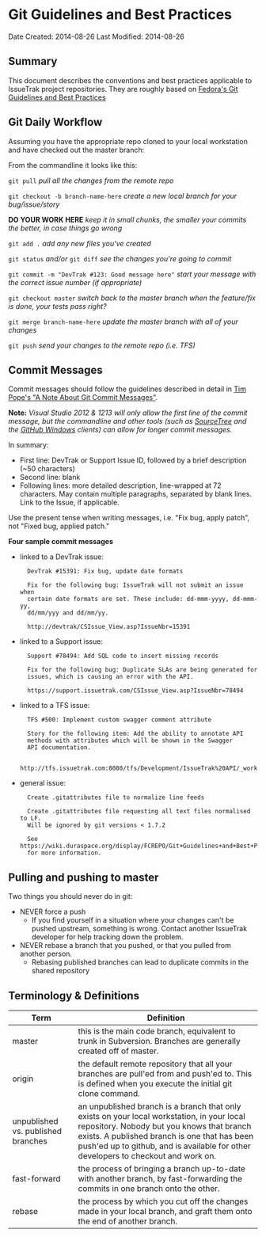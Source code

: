 Git Guidelines and Best Practices
=================================

Date Created: 2014-08-26
Last Modified: 2014-08-26  

## Summary

This document describes the conventions and best practices applicable to IssueTrak project repositories. They are roughly based on [Fedora's Git Guidelines and Best Practices][fedoragit]


## Git Daily Workflow

Assuming you have the appropriate repo cloned to your local workstation and have checked out the master branch:

From the commandline it looks like this:

`git pull`
_pull all the changes from the remote repo_

`git checkout -b branch-name-here`
_create a new local branch for your bug/issue/story_

__DO YOUR WORK HERE__
_keep it in small chunks, the smaller your commits the better, in case things go wrong_

`git add .`
_add any new files you've created_

`git status` _and/or_ `git diff`
_see the changes you're going to commit_ 

`git commit -m "DevTrak #123: Good message here"`
_start your message with the correct issue number (if appropriate)_

`git checkout master`
_switch back to the master branch when the feature/fix is done, your tests pass right?_

`git merge branch-name-here`
_update the master branch with all of your changes_

`git push`
_send your changes to the remote repo (i.e. TFS)_

## Commit Messages

Commit messages should follow the guidelines described in detail in [Tim Pope's "A Note About Git Commit Messages"][tpope].

**Note:** _Visual Studio 2012 & 1213 will only allow the first line of the commit message, but the commandline and other tools (such as [SourceTree][sourcetree] and the [GitHub Windows][gitforwin] clients) can allow for longer commit messages._

 In summary:

- First line: DevTrak or Support Issue ID, followed by a brief description (~50 characters)
- Second line: blank
- Following lines: more detailed description, line-wrapped at 72 characters. May contain multiple paragraphs, separated by blank lines. Link to the Issue, if applicable.

Use the present tense when writing messages, i.e. "Fix bug, apply patch", not "Fixed bug, applied patch."

**Four sample commit messages**

* linked to a DevTrak issue:

		DevTrak #15391: Fix bug, update date formats
	
		Fix for the following bug: IssueTrak will not submit an issue when 
		certain date formats are set. These include: dd-mmm-yyyy, dd-mmm-yy, 
		dd/mm/yyy and dd/mm/yy.

		http://devtrak/CSIssue_View.asp?IssueNbr=15391

* linked to a Support issue:

		Support #78494: Add SQL code to insert missing records

		Fix for the following bug: Duplicate SLAs are being generated for 
		issues, which is causing an error with the API.

		https://support.issuetrak.com/CSIssue_View.asp?IssueNbr=78494

* linked to a TFS issue:

		TFS #500: Implement custom swagger comment attribute

		Story for the following item: Add the ability to annotate API
		methods with attributes which will be shown in the Swagger
		API documentation.

		http://tfs.issuetrak.com:8080/tfs/Development/IssueTrak%20API/_workitems#_a=edit&id=500

* general issue:

		Create .gitattributes file to normalize line feeds

		Create .gitattributes file requesting all text files normalised to LF.
		Will be ignored by git versions < 1.7.2

		See https://wiki.duraspace.org/display/FCREPO/Git+Guidelines+and+Best+Practices
		for more information.


## Pulling and pushing to master



Two things you should never do in git:
- NEVER force a push
	- If you find yourself in a situation where your changes can't be pushed upstream, something is wrong. Contact another IssueTrak developer for help tracking down the problem.
- NEVER rebase a branch that you pushed, or that you pulled from another person. 
	- Rebasing published branches can lead to duplicate commits in the shared repository


## Terminology & Definitions

|Term         						|Definition     													|
|-----------------------------------|-------------------------------------------------------------------|
|master       						| this is the main code branch, equivalent to trunk in Subversion. Branches are generally created off of master.|
|origin		  						| the default remote repository that all your branches are pull'ed from and push'ed to. This is defined when you execute the initial git clone command.|
|unpublished vs. published branches | an unpublished branch is a branch that only exists on your local workstation, in your local repository. Nobody but you knows that branch exists. A published branch is one that has been push'ed up to github, and is available for other developers to checkout and work on.|
|fast-forward						| the process of bringing a branch up-to-date with another branch, by fast-forwarding the commits in one branch onto the other.|
|rebase								| the process by which you cut off the changes made in your local branch, and graft them onto the end of another branch.|




[fedoragit]: https://wiki.duraspace.org/display/FCREPO/Git+Guidelines+and+Best+Practices
[tpope]: http://tbaggery.com/2008/04/19/a-note-about-git-commit-messages.html
[sourcetree]: http://www.sourcetreeapp.com/
[gitforwin]: https://windows.github.com/
[simplegit]: http://rogerdudler.github.io/git-guide/